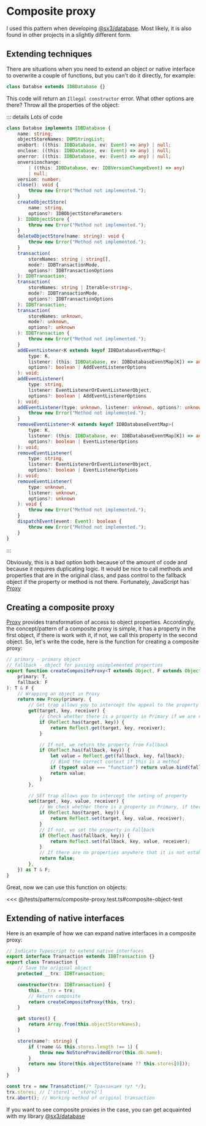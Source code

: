# Composite proxy

I used this pattern when developing [@sx3/database](https://sx-3.github.io/database/).
Most likely, it is also found in other projects in a slightly different form.

## Extending techniques

There are situations when you need to extend an object or native interface
to overwrite a couple of functions, but you can't do it directly, for example:

```ts twoslash
class Databse extends IDBDatabase {}
```

This code will return an `Illegal constructor` error.
What other options are there? Throw all the properties of the object:

::: details Lots of code

```ts
class Databse implements IDBDatabase {
	name: string;
	objectStoreNames: DOMStringList;
	onabort: ((this: IDBDatabase, ev: Event) => any) | null;
	onclose: ((this: IDBDatabase, ev: Event) => any) | null;
	onerror: ((this: IDBDatabase, ev: Event) => any) | null;
	onversionchange:
		| ((this: IDBDatabase, ev: IDBVersionChangeEvent) => any)
		| null;
	version: number;
	close(): void {
		throw new Error("Method not implemented.");
	}
	createObjectStore(
		name: string,
		options?: IDBObjectStoreParameters
	): IDBObjectStore {
		throw new Error("Method not implemented.");
	}
	deleteObjectStore(name: string): void {
		throw new Error("Method not implemented.");
	}
	transaction(
		storeNames: string | string[],
		mode?: IDBTransactionMode,
		options?: IDBTransactionOptions
	): IDBTransaction;
	transaction(
		storeNames: string | Iterable<string>,
		mode?: IDBTransactionMode,
		options?: IDBTransactionOptions
	): IDBTransaction;
	transaction(
		storeNames: unknown,
		mode?: unknown,
		options?: unknown
	): IDBTransaction {
		throw new Error("Method not implemented.");
	}
	addEventListener<K extends keyof IDBDatabaseEventMap>(
		type: K,
		listener: (this: IDBDatabase, ev: IDBDatabaseEventMap[K]) => any,
		options?: boolean | AddEventListenerOptions
	): void;
	addEventListener(
		type: string,
		listener: EventListenerOrEventListenerObject,
		options?: boolean | AddEventListenerOptions
	): void;
	addEventListener(type: unknown, listener: unknown, options?: unknown): void {
		throw new Error("Method not implemented.");
	}
	removeEventListener<K extends keyof IDBDatabaseEventMap>(
		type: K,
		listener: (this: IDBDatabase, ev: IDBDatabaseEventMap[K]) => any,
		options?: boolean | EventListenerOptions
	): void;
	removeEventListener(
		type: string,
		listener: EventListenerOrEventListenerObject,
		options?: boolean | EventListenerOptions
	): void;
	removeEventListener(
		type: unknown,
		listener: unknown,
		options?: unknown
	): void {
		throw new Error("Method not implemented.");
	}
	dispatchEvent(event: Event): boolean {
		throw new Error("Method not implemented.");
	}
}
```

:::

Obviously, this is a bad option both because of the amount of code and because it requires duplicating logic.
It would be nice to call methods and properties that are in the original class, and pass control to the fallback object if the property or method is not there.
Fortunately, JavaScript has [Proxy](https://developer.mozilla.org/docs/Web/JavaScript/Reference/Global_Objects/Proxy)

## Creating a composite proxy

[Proxy](https://developer.mozilla.org/docs/Web/JavaScript/Reference/Global_Objects/Proxy) provides transformation of access to object properties. Accordingly, the concept/pattern of a composite proxy is simple, it has a property in the first object, if there is work with it, if not, we call this property in the second object. So, let's write the code, here is the function for creating a composite proxy:

```ts twoslash
// primary - primary object
// fallback - object for passing unimplemented properties
export function createCompositeProxy<T extends Object, F extends Object>(
	primary: T,
	fallback: F
): T & F {
	// Wrapping an object in Proxy
	return new Proxy(primary, {
		// Get trap allows you to intercept the appeal to the property
		get(target, key, receiver) {
			// Check whether there is a property in Primary if we are returning it
			if (Reflect.has(target, key)) {
				return Reflect.get(target, key, receiver);
			}

			// If not, we return the property from Fallback
			if (Reflect.has(fallback, key)) {
				let value = Reflect.get(fallback, key, fallback);
				// Bind the correct context if this is a method
				if (typeof value === "function") return value.bind(fallback);
				return value;
			}
		},

		// SET trap allows you to intercept the seting of property
		set(target, key, value, receiver) {
			// We check whether there is a property in Primary, if there is s
			if (Reflect.has(target, key)) {
				return Reflect.set(target, key, value, receiver);
			}
			// If not, we set the property in Fallback
			if (Reflect.has(fallback, key)) {
				return Reflect.set(fallback, key, value, receiver);
			}
			// If there are no properties anywhere that it is not established
			return false;
		},
	}) as T & F;
}
```

Great, now we can use this function on objects:

<<< @/tests/patterns/composite-proxy.test.ts#composite-object-test

## Extending of native interfaces

Here is an example of how we can expand native interfaces in a composite proxy:

```ts
// Indicate Typescript to extend native interfaces
export interface Transaction extends IDBTransaction {}
export class Transaction {
	// Save the original object
	protected __trx: IDBTransaction;

	constructor(trx: IDBTransaction) {
		this.__trx = trx;
		// Return composite
		return createCompositeProxy(this, trx);
	}

	get stores() {
		return Array.from(this.objectStoreNames);
	}

	store(name?: string) {
		if (!name && this.stores.length !== 1) {
			throw new NoStoreProvidedError(this.db.name);
		}
		return new Store(this.objectStore(name ?? this.stores[0]));
	}
}

const trx = new Transatction(/* Транзакция тут */);
trx.stores; // ['store1', 'store2']
trx.abort(); // Working method of original transaction
```

If you want to see composite proxies in the case, you can get acquainted with my library [@sx3/database](https://sx-3.github.io/database/)

